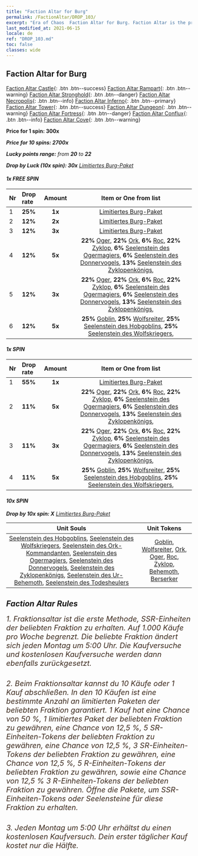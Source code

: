 ```yaml
---
title: "Faction Altar for Burg"
permalink: /FactionAltar/DROP_103/
excerpt: "Era of Chaos  Faction Altar for Burg. Faction Altar is the primary method for obtaining SSR units from the popular faction. Limited to 1,000 purchases each week. The popular faction changes at 05:00 every Monday. Purchase attempts and free purchase attempts will also reset then."
last_modified_at: 2021-06-15
locale: de
ref: "DROP_103.md"
toc: false
classes: wide
---
```


##  Faction Altar for **Burg**

  [Faction Altar Castle](/de/FactionAltar/DROP_101/){: .btn .btn--success} [Faction Altar Rampart](/de/FactionAltar/DROP_102/){: .btn .btn--warning} [Faction Altar Stronghold](/de/FactionAltar/DROP_103/){: .btn .btn--danger} [Faction Altar Necropolis](/de/FactionAltar/DROP_104/){: .btn .btn--info} [Faction Altar Inferno](/de/FactionAltar/DROP_105/){: .btn .btn--primary} [Faction Altar Tower](/de/FactionAltar/DROP_106/){: .btn .btn--success} [Faction Altar Dungeon](/de/FactionAltar/DROP_107/){: .btn .btn--warning} [Faction Altar Fortress](/de/FactionAltar/DROP_108/){: .btn .btn--danger} [Faction Altar Conflux](/de/FactionAltar/DROP_109/){: .btn .btn--info} [Faction Altar Cove](/de/FactionAltar/DROP_112/){: .btn .btn--warning} 

  **Price for 1 spin: 300x** <i class="fas fa-gem"/>

  **Price for 10 spins: 2700x** <i class="fas fa-gem"/>

  **Lucky points range:** from **20** to **22**

  **Drop by Luck (10x spin): 30x** [Limitiertes Burg-Paket](/ItemsDE/con_2140/)

####  1x FREE SPIN 

  |    Nr    |  Drop rate  |  Amount   |   Item or One from list  |
  |:---------|:------------|:---------:|:------------------------:|
  | 1 | **25%** | **1x** | [Limitiertes Burg-Paket](/ItemsDE/con_2140/) |
  | 2 | **12%** | **2x** | [Limitiertes Burg-Paket](/ItemsDE/con_2140/) |
  | 3 | **12%** | **3x** | [Limitiertes Burg-Paket](/ItemsDE/con_2140/) |
  | 4 | **12%** | **5x** |  **22%** [Oger](/ItemsDE/unt_220/),  **22%** [Ork](/ItemsDE/unt_219/),  **6%** [Roc](/ItemsDE/unt_221/),  **22%** [Zyklop](/ItemsDE/unt_222/),  **6%** [Seelenstein des Ogermagiers](/ItemsDE/unt_308/),  **6%** [Seelenstein des Donnervogels](/ItemsDE/unt_309/),  **13%** [Seelenstein des Zyklopenkönigs](/ItemsDE/unt_310/),  |
  | 5 | **12%** | **3x** |  **22%** [Oger](/ItemsDE/unt_220/),  **22%** [Ork](/ItemsDE/unt_219/),  **6%** [Roc](/ItemsDE/unt_221/),  **22%** [Zyklop](/ItemsDE/unt_222/),  **6%** [Seelenstein des Ogermagiers](/ItemsDE/unt_308/),  **6%** [Seelenstein des Donnervogels](/ItemsDE/unt_309/),  **13%** [Seelenstein des Zyklopenkönigs](/ItemsDE/unt_310/),  |
  | 6 | **12%** | **5x** |  **25%** [Goblin](/ItemsDE/unt_217/),  **25%** [Wolfsreiter](/ItemsDE/unt_218/),  **25%** [Seelenstein des Hobgoblins](/ItemsDE/unt_305/),  **25%** [Seelenstein des Wolfskriegers](/ItemsDE/unt_306/),  |


####  1x SPIN 

  |    Nr    |  Drop rate  |  Amount   |   Item or One from list  |
  |:---------|:------------|:---------:|:------------------------:|
  | 1 | **55%** | **1x** | [Limitiertes Burg-Paket](/ItemsDE/con_2140/) |
  | 2 | **11%** | **5x** |  **22%** [Oger](/ItemsDE/unt_220/),  **22%** [Ork](/ItemsDE/unt_219/),  **6%** [Roc](/ItemsDE/unt_221/),  **22%** [Zyklop](/ItemsDE/unt_222/),  **6%** [Seelenstein des Ogermagiers](/ItemsDE/unt_308/),  **6%** [Seelenstein des Donnervogels](/ItemsDE/unt_309/),  **13%** [Seelenstein des Zyklopenkönigs](/ItemsDE/unt_310/),  |
  | 3 | **11%** | **3x** |  **22%** [Oger](/ItemsDE/unt_220/),  **22%** [Ork](/ItemsDE/unt_219/),  **6%** [Roc](/ItemsDE/unt_221/),  **22%** [Zyklop](/ItemsDE/unt_222/),  **6%** [Seelenstein des Ogermagiers](/ItemsDE/unt_308/),  **6%** [Seelenstein des Donnervogels](/ItemsDE/unt_309/),  **13%** [Seelenstein des Zyklopenkönigs](/ItemsDE/unt_310/),  |
  | 4 | **11%** | **5x** |  **25%** [Goblin](/ItemsDE/unt_217/),  **25%** [Wolfsreiter](/ItemsDE/unt_218/),  **25%** [Seelenstein des Hobgoblins](/ItemsDE/unt_305/),  **25%** [Seelenstein des Wolfskriegers](/ItemsDE/unt_306/),  |


####  10x SPIN 

  **Drop by 10x spin: X** [Limitiertes Burg-Paket](/ItemsDE/con_2140/)

  |    Unit Souls    |  Unit Tokens  |
  |:----------------:|:-------------:|
  | [Seelenstein des Hobgoblins](/ItemsDE/unt_305/), [Seelenstein des Wolfskriegers](/ItemsDE/unt_306/), [Seelenstein des Ork-Kommandanten](/ItemsDE/unt_307/), [Seelenstein des Ogermagiers](/ItemsDE/unt_308/), [Seelenstein des Donnervogels](/ItemsDE/unt_309/), [Seelenstein des Zyklopenkönigs](/ItemsDE/unt_310/), [Seelenstein des Ur-Behemoth](/ItemsDE/unt_311/), [Seelenstein des Todesheulers](/ItemsDE/unt_312/) | [Goblin](/ItemsDE/unt_217/), [Wolfsreiter](/ItemsDE/unt_218/), [Ork](/ItemsDE/unt_219/), [Oger](/ItemsDE/unt_220/), [Roc](/ItemsDE/unt_221/), [Zyklop](/ItemsDE/unt_222/), [Behemoth](/ItemsDE/unt_223/), [Berserker](/ItemsDE/unt_224/) |



## Faction Altar Rules

  <span style="color: #3c2a1e;font-size:20px">1. Fraktionsaltar ist die erste Methode, SSR-Einheiten der beliebten Fraktion zu erhalten. Auf 1.000 Käufe pro Woche begrenzt. Die beliebte Fraktion ändert sich jeden Montag um 5:00 Uhr. Die Kaufversuche und kostenlosen Kaufversuche werden dann ebenfalls zurückgesetzt.</span><br/>

<br/>  <span style="color: #3c2a1e;font-size:20px">2. Beim Fraktionsaltar kannst du 10 Käufe oder 1 Kauf abschließen. In den 10 Käufen ist eine bestimmte Anzahl an limitierten Paketen der beliebten Fraktion garantiert. 1 Kauf hat eine Chance von 50 %, 1 limitiertes Paket der beliebten Fraktion zu gewähren, eine Chance von 12,5 %, 5 SR-Einheiten-Tokens der beliebten Fraktion zu gewähren, eine Chance von 12,5 %, 3 SR-Einheiten-Tokens der beliebten Fraktion zu gewähren, eine Chance von 12,5 %, 5 R-Einheiten-Tokens der beliebten Fraktion zu gewähren, sowie eine Chance von 12,5 % 3 R-Einheiten-Tokens der beliebten Fraktion zu gewähren. Öffne die Pakete, um SSR-Einheiten-Tokens oder Seelensteine für diese Fraktion zu erhalten.</span>

<br/>  <span style="color: #3c2a1e;font-size:20px">3. Jeden Montag um 5:00 Uhr erhältst du einen kostenlosen Kaufversuch. Dein erster täglicher Kauf kostet nur die Hälfte.</span><br/>

<br/>